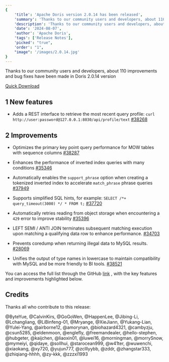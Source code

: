 ```yaml
---
{
    'title': 'Apache Doris version 2.0.14 has been released',
    'summary': 'Thanks to our community users and developers, about 110 improvements and bug fixes have been made in Doris 2.0.14 version',
    'description': 'Thanks to our community users and developers, about 110 improvements and bug fixes have been made in Doris 2.0.14 version',
    'date': '2024-08-07',
    'author': 'Apache Doris',
    'tags': ['Release Notes'],
    'picked': "true",
    'order': "1",
    "image": '/images/2.0.14.jpg'
}
---
```


<!--
Licensed to the Apache Software Foundation (ASF) under one
or more contributor license agreements.  See the NOTICE file
distributed with this work for additional information
regarding copyright ownership.  The ASF licenses this file
to you under the Apache License, Version 2.0 (the
"License"); you may not use this file except in compliance
with the License.  You may obtain a copy of the License at
  http://www.apache.org/licenses/LICENSE-2.0
Unless required by applicable law or agreed to in writing,
software distributed under the License is distributed on an
"AS IS" BASIS, WITHOUT WARRANTIES OR CONDITIONS OF ANY
KIND, either express or implied.  See the License for the
specific language governing permissions and limitations
under the License.
-->



Thanks to our community users and developers, about 110 improvements and bug fixes have been made in Doris 2.0.14 version

[Quick Download](https://doris.apache.org/download/)

## 1 New features

- Adds a REST interface to retrieve the most recent query profile: `curl http://user:password@127.0.0.1:8030/api/profile/text` [#38268](https://github.com/apache/doris/pull/38268)

## 2 Improvements

- Optimizes the primary key point query performance for MOW tables with sequence columns [#38287](https://github.com/apache/doris/pull/38287)

- Enhances the performance of inverted index queries with many conditions  [#35346](https://github.com/apache/doris/pull/35346)

- Automatically enables the   `support_phrase` option when creating a tokenized inverted index to accelerate  `match_phrase` phrase queries [#37949](https://github.com/apache/doris/pull/37949)

- Supports simplified SQL hints, for example: `SELECT /*+ query_timeout(3000) */ * FROM t;` [#37720](https://github.com/apache/doris/pull/37720)

- Automatically retries reading from object storage when encountering a   `429` error to improve stability [#35396](https://github.com/apache/doris/pull/35396)

- LEFT SEMI / ANTI JOIN terminates subsequent matching execution upon matching a qualifying data row to enhance performance. [#34703](https://github.com/apache/doris/pull/34703)

- Prevents coredump when returning illegal data to MySQL results. [#28069](https://github.com/apache/doris/pull/28069)

- Unifies the output of type names in lowercase to maintain compatibility with MySQL and be more friendly to BI tools. [#38521](https://github.com/apache/doris/pull/38521)


You can access the full list through the GitHub [link](https://github.com/apache/doris/compare/2.0.13...2.0.14) , with the key features and improvements highlighted below.

## Credits

Thanks all who contribute to this release:

@ByteYue, @CalvinKirs, @GoGoWen, @HappenLee, @Jibing-Li, @Lchangliang, @LiBinfeng-01, @Mryange, @XieJiann, @Yukang-Lian, @Yulei-Yang, @airborne12, @amorynan, @biohazard4321, @cambyzju, @csun5285, @eldenmoon, @englefly, @freemandealer, @hello-stephen, @hubgeter, @kaijchen, @liaoxin01, @luwei16, @morningman, @morrySnow, @mymeiyi, @qidaye, @sollhui, @starocean999, @w41ter, @wuwenchi, @xiaokang, @xy720, @yujun777, @zclllyybb, @zddr, @zhangstar333, @zhiqiang-hhhh, @zy-kkk, @zzzxl1993